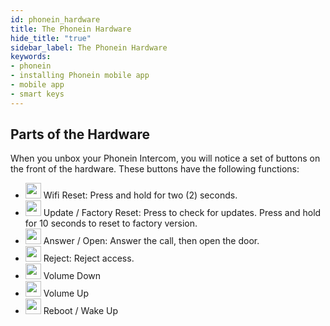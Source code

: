 ```yaml
---
id: phonein_hardware
title: The Phonein Hardware
hide_title: "true"
sidebar_label: The Phonein Hardware
keywords: 
- phonein
- installing Phonein mobile app
- mobile app
- smart keys
---
```


## Parts of the Hardware

When you unbox your Phonein Intercom, you will notice a set of buttons on the front of the hardware. These buttons have the following functions:

* <img src="/img/icon_wifi.jpg" width="25" /> Wifi Reset: Press and hold for two (2) seconds.
* <img src="/img/icon_update.jpg" width="25" /> Update / Factory Reset: Press to check for updates. Press and hold for 10 seconds to reset to factory version.
* <img src="/img/icon_answer.jpg" width="25" /> Answer / Open: Answer the call, then open the door.
* <img src="/img/icon_end.jpg" width="25" /> Reject: Reject access.
* <img src="/img/icon_down.jpg" width="25" /> Volume Down
* <img src="/img/icon_up.jpg" width="25" /> Volume Up
* <img src="/img/icon_reset.jpg" width="25" /> Reboot / Wake Up

<!-- There is some additional text for each of these. For instance, I would like to talk about the wifi reset procedure which is rather lengthy. Also fo rthe Answer / Open, I'd like to talk more about when each one happens. And for volume Up / Down, it depends on which mode the Phonein is in. 

Where should we include this extra text? Can we link them each to their own section?

If you create those areas in the documentation, I can fill them in, as it's rather detailed.  -->


